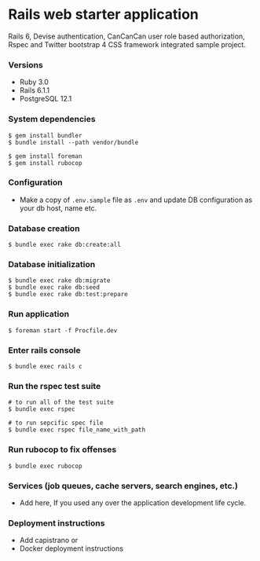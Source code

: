 # Rails web starter application
Rails 6, Devise authentication, CanCanCan user role based authorization, Rspec and Twitter bootstrap 4 CSS framework integrated sample project. 

### Versions
- Ruby 3.0
- Rails 6.1.1
- PostgreSQL 12.1

### System dependencies
```
$ gem install bundler
$ bundle install --path vendor/bundle

$ gem install foreman
$ gem install rubocop
```

### Configuration
- Make a copy of ```.env.sample``` file as ```.env``` and update DB configuration as your db host, name etc.

### Database creation
```
$ bundle exec rake db:create:all
```

### Database initialization
```
$ bundle exec rake db:migrate
$ bundle exec rake db:seed
$ bundle exec rake db:test:prepare
```

### Run application
```
$ foreman start -f Procfile.dev
```

### Enter rails console
```
$ bundle exec rails c
```

### Run the rspec test suite
```
# to run all of the test suite
$ bundle exec rspec 

# to run sepcific spec file
$ bundle exec rspec file_name_with_path 
```

### Run rubocop to fix offenses
```
$ bundle exec rubocop
```

### Services (job queues, cache servers, search engines, etc.)
- Add here, If you used any over the application development life cycle.

### Deployment instructions
- Add capistrano or 
- Docker deployment instructions 

